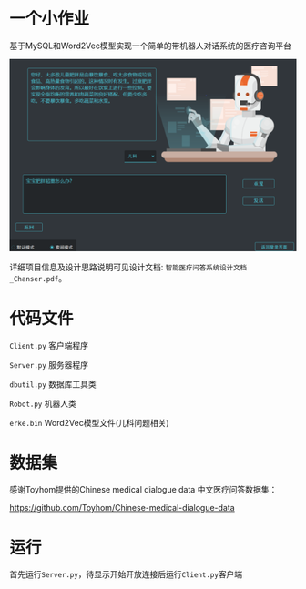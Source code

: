 # 一个小作业
基于MySQL和Word2Vec模型实现一个简单的带机器人对话系统的医疗咨询平台

![teaserfigure](pic.png)

详细项目信息及设计思路说明可见设计文档: `智能医疗问答系统设计文档_Chanser.pdf`。

# 代码文件
`Client.py` 客户端程序

`Server.py` 服务器程序

`dbutil.py` 数据库工具类

`Robot.py` 机器人类

`erke.bin` Word2Vec模型文件(儿科问题相关)


# 数据集
感谢Toyhom提供的Chinese medical dialogue data 中文医疗问答数据集：

https://github.com/Toyhom/Chinese-medical-dialogue-data

# 运行
首先运行`Server.py`，待显示开始开放连接后运行`Client.py`客户端


